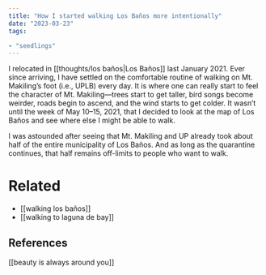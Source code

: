 ```yaml
---
title: "How I started walking Los Baños more intentionally"
date: "2023-03-23"
tags:

- "seedlings"
---
```


I relocated in [[thoughts/los baños|Los Baños]] last January 2021. Ever since arriving, I have settled on the comfortable routine of walking on Mt. Makiling’s foot (i.e., UPLB) every day. It is where one can really start to feel the character of Mt. Makiling—trees start to get taller, bird songs become weirder, roads begin to ascend, and the wind starts to get colder. It wasn’t until the week of May 10–15, 2021, that I decided to look at the map of Los Baños and see where else I might be able to walk.

I was astounded after seeing that Mt. Makiling and UP already took about half of the entire municipality of Los Baños. And as long as the quarantine continues, that half remains off-limits to people who want to walk.

# Related

- [[walking los baños]]
- [[walking to laguna de bay]]

## References

[[beauty is always around you]]